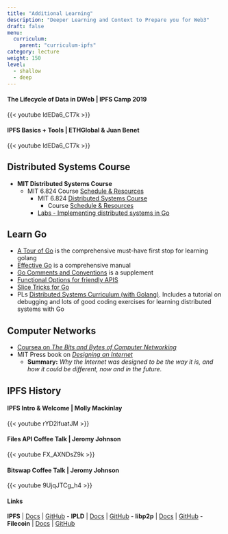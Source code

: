 ```yaml
---
title: "Additional Learning"
description: "Deeper Learning and Context to Prepare you for Web3"
draft: false
menu:
  curriculum:
    parent: "curriculum-ipfs"
category: lecture
weight: 150
level:
  - shallow
  - deep
---
```


#### The Lifecycle of Data in DWeb | IPFS Camp 2019

{{< youtube ldEDa6_CT7k >}}

#### IPFS Basics + Tools | ETHGlobal & Juan Benet

<!-- Add Description -->

{{< youtube ldEDa6_CT7k >}}

## Distributed Systems Course

- **MIT Distributed Systems Course**
  - MIT 6.824 Course [Schedule & Resources](https://pdos.csail.mit.edu/6.824/schedule.html)
    - MIT 6.824 [Distributed Systems Course](https://pdos.csail.mit.edu/6.824/)
      - Course [Schedule & Resources](https://pdos.csail.mit.edu/6.824/schedule.html)
    - [Labs - Implementing distributed systems in Go](https://ipfs.io/ipfs/Qmcri6S86LuivUY4FDcM1phu5REXcFYootxn1GsRoqnFN4/)

## Learn Go

- [A Tour of Go](https://go.dev/tour/welcome/1) is the comprehensive must-have first stop for learning golang
- [Effective Go](https://go.dev/doc/effective_go) is a comprehensive manual
- [Go Comments and Conventions](https://github.com/golang/go/wiki/CodeReviewComments) is a supplement
- [Functional Options for friendly APIS](https://dave.cheney.net/2014/10/17/functional-options-for-friendly-apis)
- [Slice Tricks for Go](https://github.com/golang/go/wiki/SliceTricks)
- PLs [Distributed Systems Curriculum (with Golang)](https://docs.google.com/document/d/18mlkt3JPHP2eSeDOeCE0wafnLKv95Taj0rDh0NIus3Y/edit#heading=h.l73q2rxlx59z). Includes a tutorial on debugging and lots of good coding exercises for learning distributed systems with Go

## Computer Networks

- [Coursea on _The Bits and Bytes of Computer Networking_](https://www.coursera.org/learn/computer-networking)
- MIT Press book on [_Designing an Internet_](https://mitpress.mit.edu/books/designing-internet)
  - **Summary:** _Why the Internet was designed to be the way it is, and how it could be different, now and in the future._

## IPFS History

#### IPFS Intro & Welcome | Molly Mackinlay

<!-- Summary -->

{{< youtube rYD2lfuatJM >}}

<!-- Important Points -->

#### Files API Coffee Talk | Jeromy Johnson

<!-- Add Summary -->

{{< youtube FX_AXNDsZ9k >}}

#### Bitswap Coffee Talk | Jeromy Johnson

<!-- Summary -->

{{< youtube 9UjqJTCg_h4 >}}

#### Links

**IPFS** | [Docs](https://docs.ipfs.io) | [GitHub](https://github.com/ipfs) - **IPLD** | [Docs](https://ipld.io/docs/) | [GitHub](https://github.com/ipld) - **libp2p** | [Docs](https://docs.libp2p.io) | [GitHub](https://github.com/libp2p) - **Filecoin** | [Docs](https://docs.filecoin.io) | [GitHub](https://github.com/filecoin-project)
